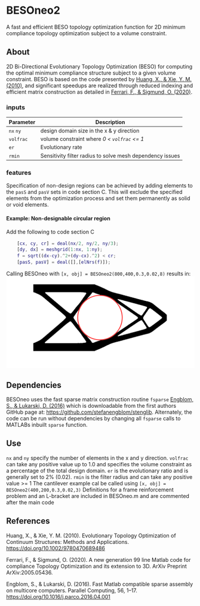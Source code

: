 # BESOneo2
A fast and efficient BESO topology optimization function for 2D minimum compliance topology optimization subject to a volume constraint.

## About

2D Bi-Directional Evolutionary Topology Optimization (BESO) for computing the optimal minimum compliance structure subject to a given volume constraint. BESO is based on the code presented by [Huang, X., & Xie, Y. M. (2010)](https://doi.org/10.1002/9780470689486), and significant speedups are realized through reduced indexing and efficient matrix construction as detailed in [Ferrari, F., & Sigmund, O. (2020)](https://doi.org/10.1007/s00158-020-02629-w).

### inputs
Parameter | Description
--------|-------
`nx` `ny` | design domain size in the x & y direction
`volfrac` | volume constraint where *0 < `volfrac` <= 1*
`er` | Evolutionary rate
`rmin` | Sensitivity filter radius to solve mesh dependency issues

### features

Specification of non-design regions can be achieved by adding elements to the `pasS` and `pasV` sets in code section C. This will exclude the specified elements from the optimization process and set them permanently as solid or void elements.

#### Example: Non-designable circular region
Add the following to code section C
```matlab
    [cx, cy, cr] = deal(nx/2, ny/2, ny/3);
    [dy, dx] = meshgrid(1:nx, 1:ny);
    f = sqrt((dx-cy).^2+(dy-cx).^2) < cr;
    [pasS, pasV] = deal([],[elNrs(f)]);
```
Calling BESOneo with `[x, obj] = BESOneo2(800,400,0.3,0.02,8)` results in:
![Passive Void example](images/passive_void.png)

## Dependencies

BESOneo uses the fast sparse matrix construction routine `fsparse` [Engblom, S., & Lukarski, D. (2016)](https://doi.org/10.1016/j.parco.2016.04.001) which is downloadable from the first authors GitHub page at: https://github.com/stefanengblom/stenglib.
Alternately, the code can be run without dependencies by changing all `fsparse` calls to MATLABs inbuilt `sparse` function.

## Use

`nx` and `ny` specify the number of elements in the x and y direction. `volfrac` can take any positive value up to 1.0 and specifies the volume constraint as a percentage of the total design domain. `er` is the evolutionary ratio and is generally set to 2% (0.02). `rmin` is the filter radius and can take any positive value >= 1
The cantilever example cal be called using `[x, obj] = BESOneo2(400,200,0.3,0.02,3)`
Definitions for a frame reinforcement problem and an L-bracket are included in BESOneo.m and are commented after the main code

## References

Huang, X., & Xie, Y. M. (2010). Evolutionary Topology Optimization of Continuum Structures: Methods and Applications. https://doi.org/10.1002/9780470689486

Ferrari, F., & Sigmund, O. (2020). A new generation 99 line Matlab code for compliance Topology Optimization and its extension to 3D. ArXiv Preprint ArXiv:2005.05436.

Engblom, S., & Lukarski, D. (2016). Fast Matlab compatible sparse assembly on multicore computers. Parallel Computing, 56, 1–17. https://doi.org/10.1016/j.parco.2016.04.001
